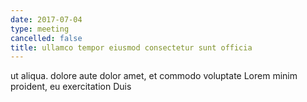 ```yaml
---
date: 2017-07-04
type: meeting
cancelled: false
title: ullamco tempor eiusmod consectetur sunt officia
---
```

ut aliqua. dolore aute dolor amet, et commodo voluptate Lorem minim proident, eu exercitation Duis